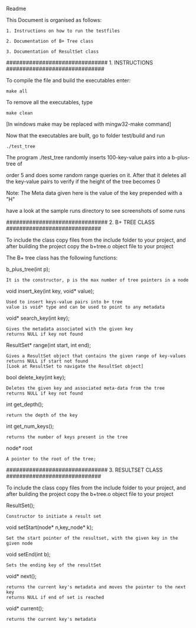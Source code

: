 Readme

This Document is organised as follows:

    1. Instructions on how to run the testfiles
    
    2. Documentation of B+ Tree class
    
    3. Documentation of ResultSet class
    

############################### 1. INSTRUCTIONS ##############################

To compile the file and build the executables enter:

    make all

To remove all the executables, type

    make clean

[In windows make may be replaced with mingw32-make command] 

Now that the executables are built, go to folder test/build and run

    ./test_tree

The program ./test_tree randomly inserts 100-key-value pairs into a b-plus-tree of 

order 5 and does some random range queries on it. After that it deletes all the key-value pairs to verify if the height of the tree becomes 0


Note: The Meta data given here is the value of the key prepended with a "H"


have a look at the sample runs directory to see screenshots of some runs


############################### 2. B+ TREE CLASS #############################

To include the class copy files from the include folder to your project, and after 
building the project copy the b+tree.o object file to your project

The B+ tree class has the following functions:

b_plus_tree(int p);

    It is the constructor, p is the max number of tree pointers in a node
        
void insert_key(int key, void* value);

    Used to insert keys-value pairs into b+ tree
    value is void* type and can be used to point to any metadata

void* search_key(int key);

    Gives the metadata associated with the given key
    returns NULL if key not found

ResultSet* range(int start, int end);

    Gives a ResultSet object that contains the given range of key-values
    returns NULL if start not found
    [Look at ResultSet to navigate the ResultSet object]

bool delete_key(int key);

    Deletes the given key and associated meta-data from the tree
    returns NULL if key not found

int get_depth();

    return the depth of the key

int get_num_keys();

    returns the number of keys present in the tree

node* root

    A pointer to the root of the tree;


############################### 3. RESULTSET CLASS #############################

To include the class copy files from the include folder to your project, and after 
building the project copy the b+tree.o object file to your project

ResultSet();

    Constructor to initiate a result set

void setStart(node* n,key_node* k);

    Set the start pointer of the resultset, with the given key in the given node

void setEnd(int b);

    Sets the ending key of the resultSet

void* next();

    returns the current key's metadata and moves the pointer to the next key
    returns NULL if end of set is reached
        
void* current();

    returns the current key's metadata

        
